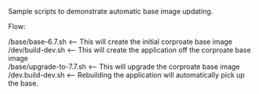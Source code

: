 Sample scripts to demonstrate automatic base image updating.  
  
Flow:  
  
/base/base-6.7.sh        <-- This will create the initial corproate base image  
/dev/build-dev.sh        <-- This will create the application off the corproate base image  
/base/upgrade-to-7.7.sh  <-- This will upgrade the corproate base image  
/dev.build-dev.sh        <-- Rebuilding the application will automatically pick up the base.  

